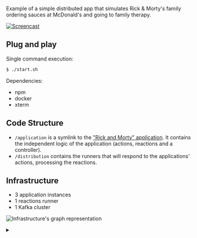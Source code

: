 Example of a simple distributed app that simulates Rick & Morty's family ordering sauces at McDonald's and going to family therapy.

[![Screencast](https://j.gifs.com/9Q7OjP.gif)](https://j.gifs.com/gLV6M6.gif)

## Plug and play

Single command execution:

```bash
$ ./start.sh
```

Dependencies:

* npm
* docker
* xterm

## Code Structure

* `/application` is a symlink to the ["Rick and Morty" application](../.rick-morty-application). It contains the independent logic of the application (actions, reactions and a controller).
* `/distribution` contains the runners that will respond to the applications' actions, processing the reactions.

## Infrastructure

* 3 application instances
* 1 reactions runner
* 1 Kafka cluster

![Infrastructure's graph representation](https://g.gravizo.com/source/custom_mark?https%3A%2F%2Frawgit.com%2FQuadric%2Fradiaction%2Fmaster%2Fexamples%2Fbasic-example%2FREADME.md)
<details> 
<summary></summary>
custom_mark
digraph G {
  subgraph cluster_0 {
    style=filled;
    color="#ffaa00";
    node [style=filled,color=white];
    a0
    a1
    label = "process #1\n[distribution]";
  }
  subgraph cluster_1 {
    color=blue
    node [style=filled,shape=rectangle];
    b0
    b1
    b2
    b3
    label = "message broker";
  }
  subgraph cluster_2 {
    style=filled;
    color="#aaaaff"
    node [style=filled,color=white];
    c0
    c1
    label = "process #2\n[application]";
  }
  subgraph cluster_3 {
    style=filled;
    color="#aaffaa"
    node [style=filled,color=white];
    d0
    d1
    label = "process #3\n[application]";
  }
  subgraph cluster_4 {
    style=filled;
    color="#ffaaaa"
    node [style=filled,color=white];
    e0
    e1
    label = "process #4\n[application]";
  }
  start[label="start.sh",color=transparent]
  a0[label="buySauce"]
  b0[label="rick-morty__BUY_SAUCE"]
  c0[label="buySauce"]
  d0[label="buySauce"]
  e0[label="buySauce"]
  a1[label="bringToFamilyTherapy"]
  b1[label="rick-morty__BRING_TO_FAMILY_THERAPY"]
  c1[label="bringToFamilyTherapy"]
  d1[label="bringToFamilyTherapy"]
  e1[label="bringToFamilyTherapy"]
  b2[label="rick-morty__BUY_SAUCE.output"]
  b3[label="rick-morty__BRING_TO_FAMILY_THERAPY.output"]
  start -> a0-> a1 [color=transparent];
  start -> b0-> b1 -> b2 -> b3 [color=transparent];
  start -> c0-> c1 [color=transparent];
  start -> d0-> d1 [color=transparent];
  start -> e0-> e1 [color=transparent];
  c0 -> b0 -> a0 -> b2 -> c0 [color="#0000ff"];
  d0 -> b0 -> a0 -> b2 -> d0 [color="#00ff00"]
  e0 -> b0 -> a0 -> b2 -> e0 [color="#ff0000"]
  c1 -> b1 -> a1 -> b3 -> c1 [color="#0000ff"];
  d1 -> b1 -> a1 -> b3 -> d1 [color="#00ff00"]
  e1 -> b1 -> a1 -> b3 -> e1 [color="#ff0000"]
}
custom_mark
</details>